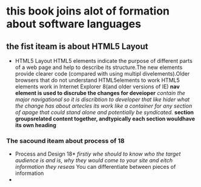 # this book joins alot of formation about software languages
## the fist iteam is about HTML5 Layout
* HTML5 Layout
 HTML5 elements indicate the purpose of different parts of a web page and help to describe its structure.The new elements provide clearer code (compared with using multipl divelements).Older browsers that do not understand HTML5elements
 to work HTML5 elements work in Internet Explorer 8(and older versions of IE)
**nav element is used to discrube the changes for deveioper**
*contain the major navigational  so it is discribtion to developer that like hider what the change has about artecles its work like a container for any section of apage that could stand alone and potentially be syndicated.* 
**section groupsrelated content together, andtypically each section wouldhave its own heading**
### The sacound iteam about process of 18
* Process and Design 18*
*firstiy whe should to know who the target audience is and is, why they would come to your site and eitch information they reseas*
You can differentiate between pieces of information 
*
